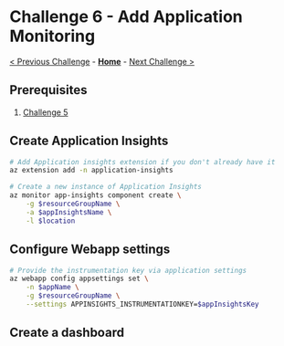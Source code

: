 # Challenge 6 - Add Application Monitoring

[< Previous Challenge](05-RunTheGameContinuously.md) - **[Home](README.md)** - [Next Challenge >](07-CICDWithGithubActions.md)

## Prerequisites

1. [Challenge 5](05-RunTheGameContinuously.md)

## Create Application Insights

```bash
# Add Application insights extension if you don't already have it
az extension add -n application-insights

# Create a new instance of Application Insights
az monitor app-insights component create \
    -g $resourceGroupName \
    -a $appInsightsName \
    -l $location
```

## Configure Webapp settings

```bash
# Provide the instrumentation key via application settings
az webapp config appsettings set \
    -n $appName \
    -g $resourceGroupName \
    --settings APPINSIGHTS_INSTRUMENTATIONKEY=$appInsightsKey
```

## Create a dashboard
